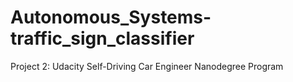 # Autonomous_Systems-traffic_sign_classifier
Project 2: Udacity Self-Driving Car Engineer Nanodegree Program

